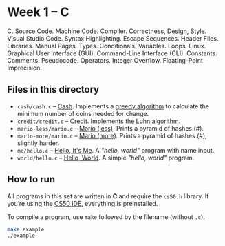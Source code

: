 # Week 1 – C

C. Source Code. Machine Code. Compiler. Correctness, Design, Style. Visual Studio Code. Syntax Highlighting. Escape Sequences. Header Files. Libraries. Manual Pages. Types. Conditionals. Variables. Loops. Linux. Graphical User Interface (GUI). Command-Line Interface (CLI). Constants. Comments. Pseudocode. Operators. Integer Overflow. Floating-Point Imprecision.

## Files in this directory

- `cash/cash.c` – [Cash](https://cs50.harvard.edu/x/psets/1/cash/). Implements a [greedy algorithm](https://en.wikipedia.org/wiki/Greedy_algorithm) to calculate the minimum number of coins needed for change.
- `credit/credit.c` – [Credit](https://cs50.harvard.edu/x/psets/1/credit/). Implements the [Luhn algorithm](https://en.wikipedia.org/wiki/Luhn_algorithm).
- `mario-less/mario.c` – [Mario (less)](https://cs50.harvard.edu/x/psets/1/mario/less/). Prints a pyramid of hashes (#).
- `mario-more/mario.c` – [Mario (more)](https://cs50.harvard.edu/x/psets/1/mario/more/). Prints a pyramid of hashes (#), slightly harder.
- `me/hello.c` – [Hello, It's Me](https://cs50.harvard.edu/x/psets/1/me/). A *"hello, world"* program with name input.
- `world/hello.c` – [Hello, World](https://cs50.harvard.edu/x/psets/1/world/). A simple *"hello, world"* program.

## How to run

All programs in this set are written in **C** and require the `cs50.h` library. If you’re using the [CS50 IDE](https://cs50.dev/), everything is preinstalled.

To compile a program, use `make` followed by the filename (without `.c`). 

```bash
make example
./example
